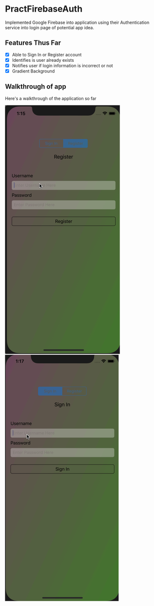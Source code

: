 # PractFirebaseAuth

Implemented Google Firebase into application using their Authentication service into login page of potential app idea.

## Features Thus Far

- [x] Able to Sign In or Register account
- [x] Identifies is user already exists
- [x] Notifies user if login information is incorrect or not
- [x] Gradient Background

## Walkthrough of app

Here's a walkthrough of the application so far

<img src='https://github.com/JShimonov/PractFirebaseAuth/blob/master/AuthWalkthru.gif' />
<img src='https://github.com/JShimonov/PractFirebaseAuth/blob/master/AuthWalkthruPt1.2.gif' />
